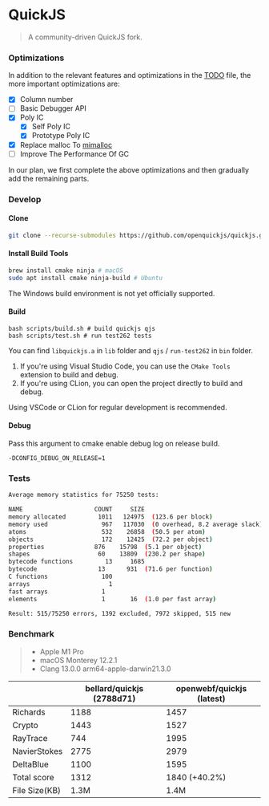# QuickJS

> A community-driven QuickJS fork.

### Optimizations

In addition to the relevant features and optimizations in the [TODO](https://github.com/openwebf/quickjs/blob/master/TODO) file, the more important optimizations are:

- [x] Column number
- [ ] Basic Debugger API
- [x] Poly IC
  - [x] Self Poly IC
  - [x] Prototype Poly IC 
- [x] Replace malloc To [mimalloc](https://github.com/microsoft/mimalloc)
- [ ] Improve The Performance Of GC

In our plan, we first complete the above optimizations and then gradually add the remaining parts.

### Develop

#### Clone

```bash
git clone --recurse-submodules https://github.com/openquickjs/quickjs.git
```

#### Install Build Tools

```bash
brew install cmake ninja # macOS
sudo apt install cmake ninja-build # Ubuntu
```

The Windows build environment is not yet officially supported.

#### Build

```shell
bash scripts/build.sh # build quickjs qjs
bash scripts/test.sh # run test262 tests
```

You can find `libquickjs.a` in `lib` folder and `qjs` / `run-test262` in `bin` folder.

1. If you're using Visual Studio Code, you can use the `CMake Tools` extension to build and debug.
2. If you're using CLion, you can open the project directly to build and debug.

Using VSCode or CLion for regular development is recommended.

#### Debug

Pass this argument to cmake enable debug log on release build.

```
-DCONFIG_DEBUG_ON_RELEASE=1
```

### Tests

```bash
Average memory statistics for 75250 tests:

NAME                    COUNT     SIZE
memory allocated         1011   124975  (123.6 per block)
memory used               967   117030  (0 overhead, 8.2 average slack)
atoms                     532    26858  (50.5 per atom)
objects                   172    12425  (72.2 per object)
properties              876    15798  (5.1 per object)
shapes                   60    13809  (230.2 per shape)
bytecode functions         13     1685
bytecode                 13      931  (71.6 per function)
C functions               100
arrays                      1
fast arrays               1
elements                  1       16  (1.0 per fast array)

Result: 515/75250 errors, 1392 excluded, 7972 skipped, 515 new
```


### Benchmark

> - Apple M1 Pro
> - macOS Monterey 12.2.1
> - Clang 13.0.0 arm64-apple-darwin21.3.0

|               | bellard/quickjs (2788d71)    | openwebf/quickjs (latest)       |
| ------------- | ---------- | ---------- |
| Richards      | 1188        | 1457       |
| Crypto        | 1443        | 1527       |
| RayTrace      | 744        | 1995       |
| NavierStokes  | 2775        | 2979       |
| DeltaBlue     | 1100        | 1595       |
| Total score   | 1312        | 1840 (+40.2%)      |
| File Size(KB) | 1.3M        | 1.4M        |